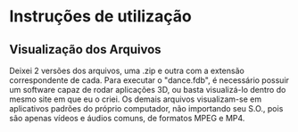 # Instruções de utilização

## Visualização dos Arquivos

Deixei 2 versões dos arquivos, uma .zip e outra com a extensão correspondente de cada. Para executar o "dance.fdb", 
é necessário possuir um software capaz de rodar aplicações 3D, ou basta visualizá-lo dentro do mesmo site em que eu o criei. Os demais arquivos visualizam-se em aplicativos padrões do próprio computador, não importando seu S.O., pois são apenas vídeos e áudios comuns, de formatos MPEG e MP4.


